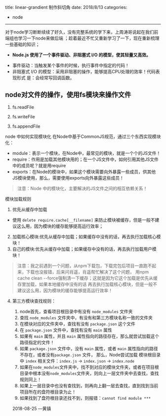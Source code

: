 title: linear-grandient 制作斜切角
date: 2018/8/13
categories:
- node
----------
对于node学习断断续续了好久，没有完整系统的学下来，上周涛哥说起在我们前端组也学习一下node来做后端
；趁着最近不忙又重新学习了一下，现在重新梳理一些基础的知识；

+ **Node.js 使用了一个事件驱动、非阻塞式 I/O 的模型，使其轻量又高效。**
 - 事件驱动：当触发某个事件的时候，执行事件中指定的代码！
 - 非阻塞式 I/O 的模型：采用非阻塞的操作，能够提高CPU处理的效率！代码表现形式
 是：会经常写回调函数。
 
 
 ## node对文件的操作，使用fs模块来操作文件
 1. fs.readFile 
 
 2. fs.writeFile 
 
 3. fs.appendFile
 
node 中如何实现模块化
在Node中基于CommonJS规范，通过三个东西实现模块化：
+ module：表示一个模块，在Node中，最常见的模块，就是一个个的JS文件！
+ require：作用是加载其他模块用的；在一个JS文件中，如何引用其他JS文件中的成员呢？就是用require
+ exports：在Node的模块中，如果这个模块需要向外暴露一些成员，供其他JS模块使用，那么，需要使用exports向外暴露这些成员！

> 注意：Node 中的模块化，主要解决的JS文件之间的相互依赖关系！

模块加载规则
1. 优先从缓存中加载
 + 使用 `delete require.cache[__filename]` 来防止模块被缓存，但是一般不建议这么用，因为模块的缓存能够提高运行效率；
2. 加载核心模块:优先从缓存中加载；如果缓存中没有的话，再去执行加载核心模块！
3. 自己的模块:优先从缓存中加载；如果缓存中没有的话，再去执行加载用户模块！
> 注意：我之前遇到一个问题，从npm下载包，下载完包后项目一直跑不起来，下载也没报错，后来问肖遥，肖遥帮忙解决了这个问题，
用npm cache clean --force强制清一下缓存；这就是因为它这个加载是优先从缓存里加载，如果本地缓存中没有的话
再去执行加载核心模块，但是一般不建议这么用，因为模块的缓存能够提高运行效率！

4. 第三方模块查找规则：
    1. node首先，查看项目根目录中有没有 `node_modules` 文件夹
    2. 查找 `node_modules` 文件夹中，有没有和第三方模块名称一致的文件夹
    3. 在模块对应的文件夹中，查找有没有 `package.json` 这个文件
    4. 在 `package.json` 文件中，查找有没有 `main` 属性
    5. 如果有 `main` 属性，并且 `main` 属性指向的路径存在，那么就尝试加载这个路径指定的文件！
    6. 如果 `package.json` 文件中，没有 `main` 属性，或者 `main` 属性指向的路径不存在，或者没有`package.json` 文件， 那么，Node尝试加载 模块根目录中 `index` 相关文件：`index.js` -> `index.json` -> `index.node`
    7. 如果在`node_modules`文件夹中，找不到对应的模块文件夹，或者在项目根目录中根本没有`node_modules`文件夹，则向上一层文件夹中去查找，查找规则同上！
    8. 如果上一层目录中也没有查找到，则再向上翻一层去查找，直到找到当前项目所在的盘符根目录为止！
    9. 如果找到了盘符根目录还找不到，则报错：`cannot find module ***`
    
    2018-08-25 —黄镇